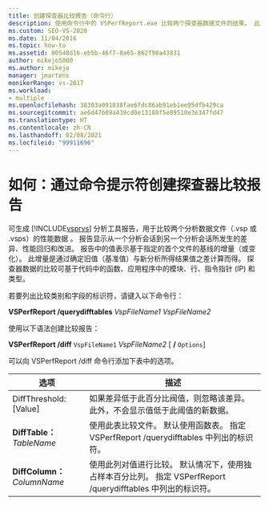 ```yaml
---
title: 创建探查器比较报告（命令行）
description: 使用命令行中的 VSPerfReport.exe 比较两个探查器数据文件的结果。 此比较显示了分析会话之间的差异。
ms.custom: SEO-VS-2020
ms.date: 11/04/2016
ms.topic: how-to
ms.assetid: 00548d16-eb5b-46f7-8a65-862f98a43831
author: mikejo5000
ms.author: mikejo
manager: jmartens
monikerRange: vs-2017
ms.workload:
- multiple
ms.openlocfilehash: 38303a091838fae6fdc86ab91eb1ee95dfb429ca
ms.sourcegitcommit: ae6d47b09a439cd0e13180f5e89510e3e347fd47
ms.translationtype: HT
ms.contentlocale: zh-CN
ms.lasthandoff: 02/08/2021
ms.locfileid: "99911696"
---
```

# <a name="how-to-create-a-profiler-comparison-report-from-a-command-prompt"></a>如何：通过命令提示符创建探查器比较报告
可生成 [!INCLUDE[vsprvs](../code-quality/includes/vsprvs_md.md)] 分析工具报告，用于比较两个分析数据文件（.vsp 或 .vsps）的性能数据 。 报告显示从一个分析会话到另一个分析会话所发生的差异、性能回归和改进。 报告中的值表示基于指定的首个文件的基线的增量（或变化）。 此增量是通过确定旧值（基准值）与新分析所得结果值之差计算而得。 探查器数据的比较可基于代码中的函数、应用程序中的模块、行、指令指针 (IP) 和类型。

 若要列出比较类别和字段的标识符，请键入以下命令行：

 **VSPerfReport /querydifftables**  *VspFileName1* *VspFileName2*

 使用以下语法创建比较报告：

 **VSPerfReport /diff**  `VspFileName1` *VspFileName2* [ **/** `Options`]

 可以向 VSPerfReport /diff 命令行添加下表中的选项。

|选项|描述|
|------------|-----------------|
|DiffThreshold:[Value]|如果差异低于此百分比阀值，则忽略该差异。 此外，不会显示值低于此阈值的新数据。|
|**DiffTable：** *TableName*|使用此表比较文件。 默认使用函数表。 指定 VSPerfReport /querydifftables 中列出的标识符。|
|**DiffColumn：** *ColumnName*|使用此列对值进行比较。 默认情况下，使用独占样本百分比列。 指定 VSPerfReport /querydifftables 中列出的标识符。|
